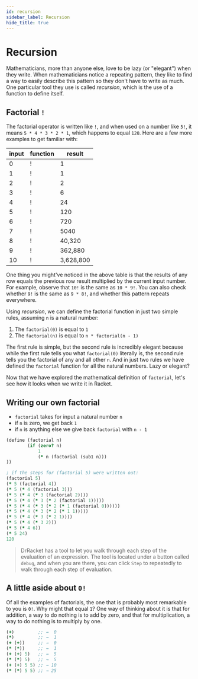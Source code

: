```yaml
---
id: recursion
sidebar_label: Recursion
hide_title: true
---
```


# Recursion

Mathematicians, more than anyone else, love to be lazy (or "elegant") when they 
write. When mathematicians notice a repeating pattern, they like to find a way 
to easily describe this pattern so they don't have to write as much. One 
particular tool they use is called _recursion_, which is the use of a function 
to define itself.

## Factorial `!`

The factorial operator is written like `!`, and when used on a number like `5!`,
it means `5 * 4 * 3 * 2 * 1`, which happens to equal `120`. Here are a few more
examples to get familiar with:

input | function | result
----- | -------- | ------
0     | !        | 1
1     | !        | 1
2     | !        | 2
3     | !        | 6
4     | !        | 24
5     | !        | 120
6     | !        | 720
7     | !        | 5040
8     | !        | 40,320
9     | !        | 362,880
10    | !        | 3,628,800

One thing you might've noticed in the above table is that the results of any row
equals the previous row result multiplied by the current input number. For
example, observe that `10!` is the same as `10 * 9!`. You can also check whether
`9!` is the same as `9 * 8!`, and whether this pattern repeats everywhere.

Using _recursion_, we can define the factorial function in just two simple 
rules, assuming `n` is a natural number:

1. The `factorial(0)` is equal to `1`
2. The `factorial(n)` is equal to `n * factorial(n - 1)`

The first rule is simple, but the second rule is incredibly elegant because
while the first rule tells you what `factorial(0)` literally is, the second rule
tells you the factorial of any and all other `n`. And in just two rules we have
defined the `factorial` function for all the natural numbers. Lazy or elegant?

Now that we have explored the mathematical definition of `factorial`, let's see
how it looks when we write it in Racket.

## Writing our own factorial

* `factorial` takes for input a natural number `n`
* if `n` is zero, we get back `1`
* if `n` is anything else we give back `factorial` with `n - 1`

``` clojure
(define (factorial n)
        (if (zero? n)
            1
            (* n (factorial (sub1 n)))
))

; if the steps for (factorial 5) were written out:
(factorial 5)
(* 5 (factorial 4))
(* 5 (* 4 (factorial 3)))
(* 5 (* 4 (* 3 (factorial 2))))
(* 5 (* 4 (* 3 (* 2 (factorial 1)))))
(* 5 (* 4 (* 3 (* 2 (* 1 (factorial 0))))))
(* 5 (* 4 (* 3 (* 2 (* 1 1)))))
(* 5 (* 4 (* 3 (* 2 1))))
(* 5 (* 4 (* 3 2)))
(* 5 (* 4 6))
(* 5 24)
120
```

> DrRacket has a tool to let you walk through each step of the evaluation of an
> expression. The tool is located under a button called `debug`, and when you
> are there, you can click `Step` to repeatedly to walk through each step of
> evaluation.

## A little aside about `0!`

Of all the examples of factorials, the one that is probably most remarkable to
you is `0!`. Why might that equal `1`? One way of thinking about it is that for
addition, a way to do nothing is to add by zero, and that for multiplication,
a way to do nothing is to multiply by one.

``` clojure
(+)         ;; →  0
(*)         ;; →  1
(+ (+))     ;; →  0
(* (*))     ;; →  1
(+ (+) 5)   ;; →  5
(* (*) 5)   ;; →  5
(+ (+) 5 5) ;; → 10
(* (*) 5 5) ;; → 25
```
